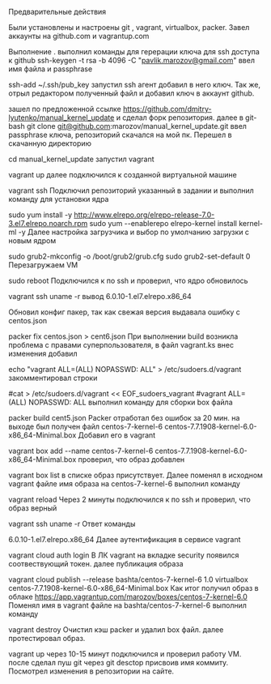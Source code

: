 Предварительные действия

Были установлены и настроены git , vagrant, virtualbox, packer. Завел аккаунты на github.com и vagrantup.com

Выполнение
.
выполнил команды для герерации ключа для ssh доступа к github
ssh-keygen -t rsa -b 4096 -C "pavlik.marozov@gmail.com" 
ввел имя файла и passphrase

ssh-add ~/.ssh/pub_key
запустил ssh агент добавил в него ключ. Так же, отрыл редактором полученный файл и добавил ключ в аккаунт github.

зашел по предложенной ссылке https://github.com/dmitry-lyutenko/manual_kernel_update и сделал форк репозитория. далее в git-bash
git clone git@github.com:marozov/manual_kernel_update.git
ввел passphrase ключа, репозиторий скачался на мой пк. Перешел в скачанную директорию

cd manual_kernel_update
запустил vagrant

vagrant up
далее подключился к созданной виртуальной машине

vagrant ssh
Подключил репозиторий указанный в задании и выполнил команду для установки ядра

sudo yum install -y http://www.elrepo.org/elrepo-release-7.0-3.el7.elrepo.noarch.rpm
sudo yum --enablerepo elrepo-kernel install kernel-ml -y
Далее настройка загрузчика и выбор по умолчанию загрузки с новым ядром

sudo grub2-mkconfig -o /boot/grub2/grub.cfg
sudo grub2-set-default 0
Перезагружаем VM

sudo reboot
Подключился к по ssh и проверил, что ядро обновилось

vagrant ssh
uname -r
вывод
6.0.10-1.el7.elrepo.x86_64

Обновил конфиг пакер, так как свежая версия выдавала ошибку с centos.json

packer fix centos.json > cent6.json
При выполнении build возникла проблема с правами суперпользователя, в файл vagrant.ks внес изменения добавил

echo "vagrant ALL=(ALL) NOPASSWD: ALL" > /etc/sudoers.d/vagrant
закомментировал строки

#cat > /etc/sudoers.d/vagrant << EOF_sudoers_vagrant
#vagrant        ALL=(ALL)       NOPASSWD: ALL
выполнил команду для сборки box файла

packer build cent5.json
Packer отработал без ошибок за 20 мин. на выходе был получен файл centos-7-kernel-6 centos-7.7.1908-kernel-6.0-x86_64-Minimal.box Добавил его в vagrant

vagrant box add --name centos-7-kernel-6 centos-7.7.1908-kernel-6.0-x86_64-Minimal.box
проверил, что образ добавлен

vagrant box list
в списке образ присутствует. Далее поменял в исходном vagrant файле имя образа на centos-7-kernel-6 выполнил команду

vagrant reload
Через 2 минуты подключился к по ssh и проверил, что образ верный

vagrant ssh
uname -r
Ответ команды

6.0.10-1.el7.elrepo.x86_64
Далее аутентификация в сервисе vagrant

vagrant cloud auth login
В ЛК vagrant на вкладке security появился соотвествующий токен. далее публикация образа

vagrant cloud publish --release bashta/centos-7-kernel-6 1.0 virtualbox centos-7.7.1908-kernel-6.0-x86_64-Minimal.box
Как итог получил образ в облаке https://app.vagrantup.com/marozov/boxes/centos-7-kernel-6.0 Поменял имя в vagrant файле на bashta/centos-7-kernel-6 выполнил команду

vagrant destroy
Очистил кэш packer и удалил box файл. далее протестировал образ.

vagrant up
через 10-15 минут подключился и проверил работу VM. после сделал пуш git через git desctop присвоив имя коммиту. Посмотрел изменения в репозитории на сайте.
